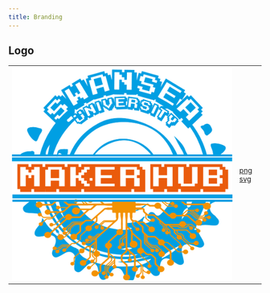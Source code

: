 ```yaml
---
title: Branding
---
```


## Logo
| | |
|-|-|
| ![Maker Hub Logo](/media/logo.png "Maker Hub Logo") | [png](https://github.com/pe5er/swanseamakerhub.co.uk/blob/master/media/logo.png) [svg]()|
